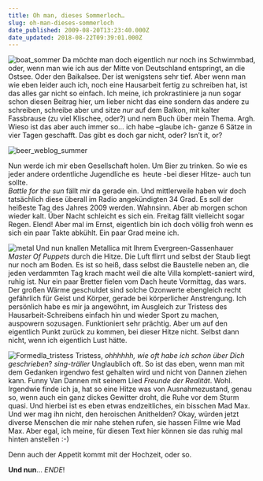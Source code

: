 ```yaml
---
title: Oh man, dieses Sommerloch…
slug: oh-man-dieses-sommerloch
date_published: 2009-08-20T13:23:40.000Z
date_updated: 2018-08-22T09:39:01.000Z
---
```


![boat_sommer](//picdump.thafaker.de/2009/08/boat_sommer_wegblog1.jpg) Da möchte man doch eigentlich nur noch ins Schwimmbad, oder, wenn man wie ich aus der Mitte von Deutschland entspringt, an die Ostsee. Oder den Baikalsee. Der ist wenigstens sehr tief. Aber wenn man wie eben leider auch ich, noch eine Hausarbeit fertig zu schreiben hat, ist das alles gar nicht so einfach. Ich meine, ich prokrastiniere ja nun sogar schon diesen Beitrag hier, um lieber nicht das eine sondern das andere zu schreiben, schreibe aber und sitze *nur* auf dem Balkon, mit kalter Fassbrause (zu viel Klischee, oder?) und nem Buch über mein Thema. Argh. Wieso ist das aber auch immer so… ich habe –glaube ich- ganze 6 Sätze in vier Tagen geschafft. Das gibt es doch gar nicht, oder? Isn’t it, or?

![beer_weblog_summer](//picdump.thafaker.de/2009/08/beer_weblog_summer1.jpg)

Nun werde ich mir eben Gesellschaft holen. Um Bier zu trinken. So wie es jeder andere ordentliche Jugendliche es&#160; heute -bei dieser Hitze- auch tun sollte.    
*Battle for the sun* fällt mir da gerade ein. Und mittlerweile haben wir doch tatsächlich diese überall im Radio angekündigten 34 Grad. Es soll der heißeste Tag des Jahres 2009 werden. Wahnsinn. Aber ab morgen schon wieder kalt. Über Nacht schleicht es sich ein. Freitag fällt vielleicht sogar Regen. Elend! Aber mal im Ernst, eigentlich bin ich doch völlig froh wenn es sich ein paar Takte abkühlt. Ein paar Grad meine ich.

![metal](//picdump.thafaker.de/2009/08/2783843648_b840dfa0d8_t1.jpg) Und nun knallen Metallica mit Ihrem Evergreen-Gassenhauer *Master Of Puppets* durch die Hitze. Die Luft flirrt und selbst der Staub liegt nur noch am Boden. Es ist so heiß, dass selbst die Baustelle neben an, die jeden verdammten Tag krach macht weil die alte Villa komplett-saniert wird, ruhig ist. Nur ein paar Bretter fielen vom Dach heute Vormittag, das wars. Der großen Wärme geschuldet sind solche Ozonwerte ebengleich recht gefährlich für Geist und Körper, gerade bei körperlicher Anstrengung. Ich persönlich habe es mir ja angewöhnt, im Ausgleich zur Tristess des Hausarbeit-Schreibens einfach hin und wieder Sport zu machen, auspowern sozusagen. Funktioniert sehr prächtig. Aber um auf den eigentlich Punkt zurück zu kommen, bei dieser Hitze nicht. Selbst dann nicht, wenn ich eigentlich Lust hätte.

![Formedla_tristess](//picdump.thafaker.de/2009/08/Formedla_tristess.jpg) Tristess, *ohhhhhh, wie oft habe ich schon über Dich geschrieben*? *sing-träller* Unglaublich oft. So ist das eben, wenn man mit dem Gedanken irgendwo fest gehalten wird und nicht von Dannen ziehen kann. Funny Van Dannen mit seinem Lied *Freunde der Realität*. Wohl. Irgendwie finde ich ja, hat so eine Hitze was von Ausnahmezustand, genau so, wenn auch ein ganz dickes Gewitter droht, die Ruhe vor dem Sturm quasi. Und hierbei ist es eben etwas endzeitliches, ein bisschen Mad Max. Und wer mag ihn nicht, den heroischen Anithelden? Okay, würden jetzt diverse Menschen die mir nahe stehen rufen, sie hassen Filme wie Mad Max. Aber egal, ich meine, für diesen Text hier können sie das ruhig mal hinten anstellen :-)

Denn auch der Appetit kommt mit der Hochzeit, oder so.

**Und nun**… *ENDE*!

